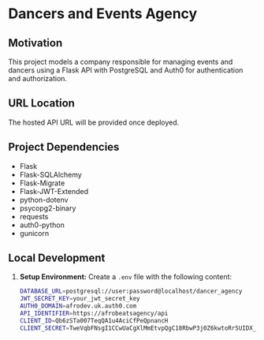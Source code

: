 # Dancers and Events Agency

## Motivation
This project models a company responsible for managing events and dancers using a Flask API with PostgreSQL and Auth0 for authentication and authorization.

## URL Location
The hosted API URL will be provided once deployed.

## Project Dependencies
- Flask
- Flask-SQLAlchemy
- Flask-Migrate
- Flask-JWT-Extended
- python-dotenv
- psycopg2-binary
- requests
- auth0-python
- gunicorn

## Local Development
1. **Setup Environment:**
   Create a `.env` file with the following content:
   ```bash
   DATABASE_URL=postgresql://user:password@localhost/dancer_agency
   JWT_SECRET_KEY=your_jwt_secret_key
   AUTH0_DOMAIN=afrodev.uk.auth0.com
   API_IDENTIFIER=https://afrobeatsagency/api
   CLIENT_ID=Qb6zSTa007TeqQA1u4AciCfPeQpnancH
   CLIENT_SECRET=TweVqbFNsgI1CCwUaCgXlMmEtvpQgC18RbwP3j0Z6kwtoRrSUIDX_HeKniAGCDhB
